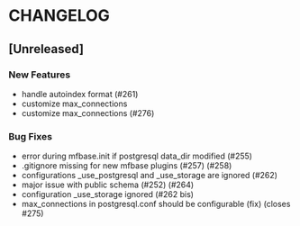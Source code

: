 # CHANGELOG

## [Unreleased]

### New Features

- handle autoindex format (#261)
- customize max_connections
- customize max_connections (#276)

### Bug Fixes

- error during mfbase.init if postgresql data_dir modified (#255)
- .gitignore missing for new mfbase plugins (#257) (#258)
- configurations _use_postgresql and _use_storage are ignored (#262)
- major issue with public schema (#252) (#264)
- configuration _use_storage ignored (#262 bis)
- max_connections in postgresql.conf should be configurable (fix) (closes #275)


